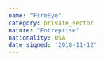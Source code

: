 ```yaml
---
name: "FireEye"
category: private_sector
nature: "Entreprise"
nationality: USA
date_signed: '2018-11-12'
---
```

    